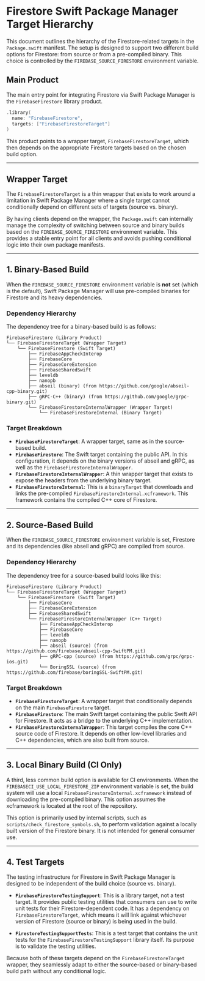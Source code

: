 # Firestore Swift Package Manager Target Hierarchy

This document outlines the hierarchy of the Firestore-related targets in the
`Package.swift` manifest. The setup is designed to support two different build
options for Firestore: from source or from a pre-compiled binary. This choice is
controlled by the `FIREBASE_SOURCE_FIRESTORE` environment variable.

## Main Product

The main entry point for integrating Firestore via Swift Package Manager is the
`FirebaseFirestore` library product.

```swift
.library(
  name: "FirebaseFirestore",
  targets: ["FirebaseFirestoreTarget"]
)
```

This product points to a wrapper target, `FirebaseFirestoreTarget`, which then
depends on the appropriate Firestore targets based on the chosen build option.

---

## Wrapper Target

The `FirebaseFirestoreTarget` is a thin wrapper that exists to work around a
limitation in Swift Package Manager where a single target cannot conditionally
depend on different sets of targets (source vs. binary).

By having clients depend on the wrapper, the `Package.swift` can internally
manage the complexity of switching between source and binary builds based on the
`FIREBASE_SOURCE_FIRESTORE` environment variable. This provides a stable entry
point for all clients and avoids pushing conditional logic into their own
package manifests.

---

## 1. Binary-Based Build

When the `FIREBASE_SOURCE_FIRESTORE` environment variable is **not** set (which is
the default), Swift Package Manager will use pre-compiled binaries for Firestore
and its heavy dependencies.

### Dependency Hierarchy

The dependency tree for a binary-based build is as follows:

```
FirebaseFirestore (Library Product)
└── FirebaseFirestoreTarget (Wrapper Target)
    └── FirebaseFirestore (Swift Target)
        ├── FirebaseAppCheckInterop
        ├── FirebaseCore
        ├── FirebaseCoreExtension
        ├── FirebaseSharedSwift
        ├── leveldb
        ├── nanopb
        ├── abseil (binary) (from https://github.com/google/abseil-cpp-binary.git)
        ├── gRPC-C++ (binary) (from https://github.com/google/grpc-binary.git)
        └── FirebaseFirestoreInternalWrapper (Wrapper Target)
            └── FirebaseFirestoreInternal (Binary Target)
```

### Target Breakdown

*   **`FirebaseFirestoreTarget`**: A wrapper target, same as in the source-based
    build.
*   **`FirebaseFirestore`**: The Swift target containing the public API. In this
    configuration, it depends on the binary versions of abseil and gRPC, as
    well as the `FirebaseFirestoreInternalWrapper`.
*   **`FirebaseFirestoreInternalWrapper`**: A thin wrapper target that exists to
    expose the headers from the underlying binary target.
*   **`FirebaseFirestoreInternal`**: This is a `binaryTarget` that downloads and
    links the pre-compiled `FirebaseFirestoreInternal.xcframework`. This
    framework contains the compiled C++ core of Firestore.

---

## 2. Source-Based Build

When the `FIREBASE_SOURCE_FIRESTORE` environment variable is set, Firestore and
its dependencies (like abseil and gRPC) are compiled from source.

### Dependency Hierarchy

The dependency tree for a source-based build looks like this:

```
FirebaseFirestore (Library Product)
└── FirebaseFirestoreTarget (Wrapper Target)
    └── FirebaseFirestore (Swift Target)
        ├── FirebaseCore
        ├── FirebaseCoreExtension
        ├── FirebaseSharedSwift
        └── FirebaseFirestoreInternalWrapper (C++ Target)
            ├── FirebaseAppCheckInterop
            ├── FirebaseCore
            ├── leveldb
            ├── nanopb
            ├── abseil (source) (from https://github.com/firebase/abseil-cpp-SwiftPM.git)
            ├── gRPC-cpp (source) (from https://github.com/grpc/grpc-ios.git)
            └── BoringSSL (source) (from https://github.com/firebase/boringSSL-SwiftPM.git)
```

### Target Breakdown

*   **`FirebaseFirestoreTarget`**: A wrapper target that conditionally depends on
    the main `FirebaseFirestore` target.
*   **`FirebaseFirestore`**: The main Swift target containing the public Swift
    API for Firestore. It acts as a bridge to the underlying C++
    implementation.
*   **`FirebaseFirestoreInternalWrapper`**: This target compiles the core C++
    source code of Firestore. It depends on other low-level libraries and C++
    dependencies, which are also built from source.

---

## 3. Local Binary Build (CI Only)

A third, less common build option is available for CI environments. When the
`FIREBASECI_USE_LOCAL_FIRESTORE_ZIP` environment variable is set, the build
system will use a local `FirebaseFirestoreInternal.xcframework` instead of
downloading the pre-compiled binary. This option assumes the xcframework is
located at the root of the repository.

This option is primarily used by internal scripts, such as
`scripts/check_firestore_symbols.sh`, to perform validation against a locally
built version of the Firestore binary. It is not intended for general consumer
use.

---

## 4. Test Targets

The testing infrastructure for Firestore in Swift Package Manager is designed to
be independent of the build choice (source vs. binary).

*   **`FirebaseFirestoreTestingSupport`**: This is a library target, not a test
    target. It provides public testing utilities that consumers can use to write
    unit tests for their Firestore-dependent code. It has a dependency on
    `FirebaseFirestoreTarget`, which means it will link against whichever
    version of Firestore (source or binary) is being used in the build.

*   **`FirestoreTestingSupportTests`**: This is a test target that contains the
    unit tests for the `FirebaseFirestoreTestingSupport` library itself. Its
    purpose is to validate the testing utilities.

Because both of these targets depend on the `FirebaseFirestoreTarget` wrapper,
they seamlessly adapt to either the source-based or binary-based build path
without any conditional logic.

